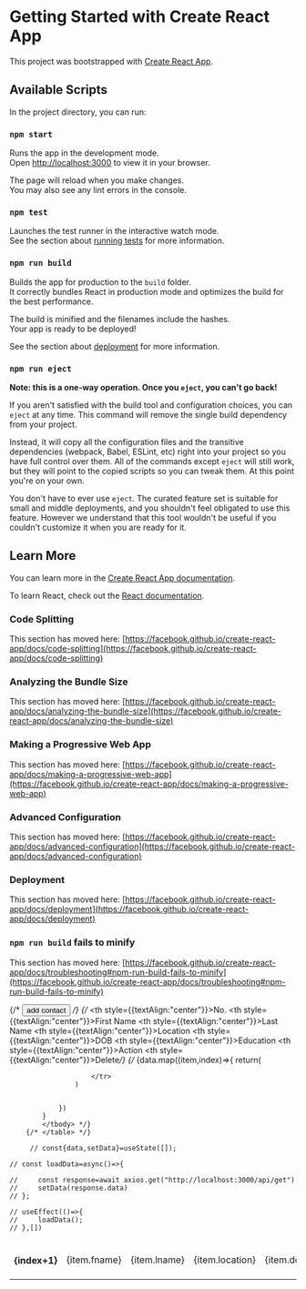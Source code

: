 # Getting Started with Create React App

This project was bootstrapped with [Create React App](https://github.com/facebook/create-react-app).

## Available Scripts

In the project directory, you can run:

### `npm start`

Runs the app in the development mode.\
Open [http://localhost:3000](http://localhost:3000) to view it in your browser.

The page will reload when you make changes.\
You may also see any lint errors in the console.

### `npm test`

Launches the test runner in the interactive watch mode.\
See the section about [running tests](https://facebook.github.io/create-react-app/docs/running-tests) for more information.

### `npm run build`

Builds the app for production to the `build` folder.\
It correctly bundles React in production mode and optimizes the build for the best performance.

The build is minified and the filenames include the hashes.\
Your app is ready to be deployed!

See the section about [deployment](https://facebook.github.io/create-react-app/docs/deployment) for more information.

### `npm run eject`

**Note: this is a one-way operation. Once you `eject`, you can't go back!**

If you aren't satisfied with the build tool and configuration choices, you can `eject` at any time. This command will remove the single build dependency from your project.

Instead, it will copy all the configuration files and the transitive dependencies (webpack, Babel, ESLint, etc) right into your project so you have full control over them. All of the commands except `eject` will still work, but they will point to the copied scripts so you can tweak them. At this point you're on your own.

You don't have to ever use `eject`. The curated feature set is suitable for small and middle deployments, and you shouldn't feel obligated to use this feature. However we understand that this tool wouldn't be useful if you couldn't customize it when you are ready for it.

## Learn More

You can learn more in the [Create React App documentation](https://facebook.github.io/create-react-app/docs/getting-started).

To learn React, check out the [React documentation](https://reactjs.org/).

### Code Splitting

This section has moved here: [https://facebook.github.io/create-react-app/docs/code-splitting](https://facebook.github.io/create-react-app/docs/code-splitting)

### Analyzing the Bundle Size

This section has moved here: [https://facebook.github.io/create-react-app/docs/analyzing-the-bundle-size](https://facebook.github.io/create-react-app/docs/analyzing-the-bundle-size)

### Making a Progressive Web App

This section has moved here: [https://facebook.github.io/create-react-app/docs/making-a-progressive-web-app](https://facebook.github.io/create-react-app/docs/making-a-progressive-web-app)

### Advanced Configuration

This section has moved here: [https://facebook.github.io/create-react-app/docs/advanced-configuration](https://facebook.github.io/create-react-app/docs/advanced-configuration)

### Deployment

This section has moved here: [https://facebook.github.io/create-react-app/docs/deployment](https://facebook.github.io/create-react-app/docs/deployment)

### `npm run build` fails to minify

This section has moved here: [https://facebook.github.io/create-react-app/docs/troubleshooting#npm-run-build-fails-to-minify](https://facebook.github.io/create-react-app/docs/troubleshooting#npm-run-build-fails-to-minify)

  {/* <link to="/addcontact">
        <button className=".btn btn-contact" >add contact</button>
        </link>
         */}
        {/* <table className="styled-table">
            <thead>
                <tr>
                    <th style={{textAlign:"center"}}>No.</th>
                    <th style={{textAlign:"center"}}>First Name</th>
                    <th style={{textAlign:"center"}}>Last Name</th>
                    <th style={{textAlign:"center"}}>Location</th>
                    <th style={{textAlign:"center"}}>DOB</th>
                    <th style={{textAlign:"center"}}>Education</th>
                    <th style={{textAlign:"center"}}>Action</th>
                    <th style={{textAlign:"center"}}>Delete</th>
                </tr>
            </thead> */}
            {/* <tbody>
            {data.map((item,index)=>{
                    return(
                        <tr key={item.id}j>
                            <th scope="row">{index+1}</th>
                            <td>{item.fname}</td>
                            <td>{item.lname}</td>
                            <td>{item.location}</td>
                            <td>{item.dob}</td>
                            <td>{item.education}</td>
                            <td>
                                <link to={`/update/${item.id}`}>
                                <button className="btn btn-edit">Edit</button>
                                </link>
                            </td>
                            <td>
                                <link>
                                <button className="btn btn-delete">delete</button>
                                </link>
                            </td>

                        </tr>
                    )
                        
                    
                })
            }
            </tbody> */}
        {/* </table> */}

         // const{data,setData}=useState([]);

    // const loadData=async()=>{
        
    //     const response=await axios.get("http://localhost:3000/api/get")
    //     setData(response.data)
    // };

    // useEffect(()=>{
    //     loadData();
    // },[])